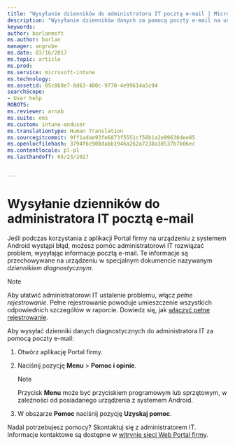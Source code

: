 ```yaml
---
title: "Wysyłanie dzienników do administratora IT pocztą e-mail | Microsoft Docs"
description: "Wysyłanie dzienników danych za pomocą poczty e-mail na urządzeniu z systemem Android"
keywords: 
author: barlanmsft
ms.author: barlan
manager: angrobe
ms.date: 03/16/2017
ms.topic: article
ms.prod: 
ms.service: microsoft-intune
ms.technology: 
ms.assetid: 85c868e7-8d63-480c-9770-4e99614a5c94
searchScope:
- User help
ROBOTS: 
ms.reviewer: arnab
ms.suite: ems
ms.custom: intune-enduser
ms.translationtype: Human Translation
ms.sourcegitcommit: 9ff1adae93fe6873f5551cf58b1a2e89638dee85
ms.openlocfilehash: 3794f6c908dabb1946a262a7238a38537b7b06ec
ms.contentlocale: pl-pl
ms.lasthandoff: 05/23/2017


---
```



# <a name="send-logs-to-your-it-admin-using-email"></a>Wysyłanie dzienników do administratora IT pocztą e-mail

Jeśli podczas korzystania z aplikacji Portal firmy na urządzeniu z systemem Android wystąpi błąd, możesz pomóc administratorowi IT rozwiązać problem, wysyłając informacje pocztą e-mail. Te informacje są przechowywane na urządzeniu w specjalnym dokumencie nazywanym _dziennikiem diagnostycznym_.

> [!Note]
> Aby ułatwić administratorowi IT ustalenie problemu, włącz _pełne rejestrowanie_. Pełne rejestrowanie powoduje umieszczenie wszystkich odpowiednich szczegółów w raporcie. Dowiedz się, jak [włączyć pełne rejestrowanie](use-verbose-logging-to-help-your-it-administrator-fix-device-issues-android.md).

Aby wysyłać dzienniki danych diagnostycznych do administratora IT za pomocą poczty e-mail:

1.  Otwórz aplikację Portal firmy.

2.  Naciśnij pozycję **Menu** >  **Pomoc i opinie**.

    > [!NOTE]
    > Przycisk **Menu** może być przyciskiem programowym lub sprzętowym, w zależności od posiadanego urządzenia z systemem Android.

3.  W obszarze **Pomoc** naciśnij pozycję **Uzyskaj pomoc**.

Nadal potrzebujesz pomocy? Skontaktuj się z administratorem IT. Informacje kontaktowe są dostępne w [witrynie sieci Web Portal firmy](http://portal.manage.microsoft.com).

